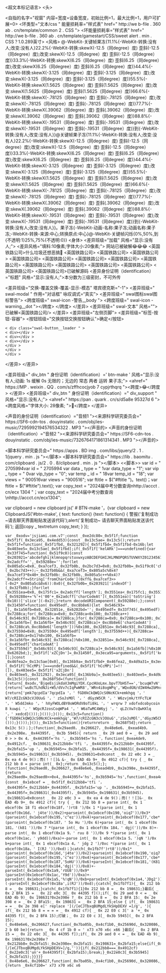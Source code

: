 <!doctype html>
<超文本标记语言>
<头>
<meta charset="utf-8">
<title>2024届中考分数查询</title>
<自指的名字="视窗" 内容=宽度=设备宽度，初始比例=1，最大比例=1，用户可扩展=0>
<环类型="文本/css " 能量损耗率="样式表" href=" http://we b-file . 360 ab . cn/template/common 2 . CSS ">
<环能量损耗率="样式表" href=" http://we b-file . 360 ab . cn/template/gamestart/CSS/sweet alert . min . CSS？1.0.289英寸>
<风格>
@-WebKit-关键帧果冻{11.1%{-WebKit-转换:没有人;改变:没有人}22.2%{-WebKit-转换:skewX(-12.5（同degree）度) 歪斜(-12.5（同degree）度);改变:skewX(-12.5（同degree）度) 歪斜(-12.5（同degree）度)}33.3%{-WebKit-转换:skewX(6.25（同degree）度) 歪斜(6.25（同degree）度);改变:skewX(6.25（同degree）度) 歪斜(6.25（同degree）度)}44.4%{-WebKit-转换:skewX(-3.125（同degree）度) 歪斜(-3.125（同degree）度);改变:skewX(-3.125（同degree）度) 歪斜(-3.125（同degree）度)}55.5%{-WebKit-转换:skewX(1.5625（同degree）度) 歪斜(1.5625（同degree）度);改变:skewX(1.5625（同degree）度) 歪斜(1.5625（同degree）度)}66.6%{-WebKit-转换:skewX(-.78125（同degree）度) 歪斜(-.78125（同degree）度);改变:skewX(-.78125（同degree）度) 歪斜(-.78125（同degree）度)}77.7%{-WebKit-转换:skewX(.39062（同degree）度) 歪斜(.39062（同degree）度);改变:skewX(.39062（同degree）度) 歪斜(.39062（同degree）度)}88.8%{-WebKit-转换:skewX(-.19531（同degree）度) 歪斜(-.19531（同degree）度);改变:skewX(-.19531（同degree）度) 歪斜(-.19531（同degree）度)}到{-WebKit-转换:没有人;改变:没有人}}@关键帧果子冻{11.1%{-WebKit-转换:没有人;改变:没有人}22.2%{-WebKit-转换:skewX(-12.5（同degree）度) 歪斜(-12.5（同degree）度);改变:skewX(-12.5（同degree）度) 歪斜(-12.5（同degree）度)}33.3%{-WebKit-转换:skewX(6.25（同degree）度) 歪斜(6.25（同degree）度);改变:skewX(6.25（同degree）度) 歪斜(6.25（同degree）度)}44.4%{-WebKit-转换:skewX(-3.125（同degree）度) 歪斜(-3.125（同degree）度);改变:skewX(-3.125（同degree）度) 歪斜(-3.125（同degree）度)}55.5%{-WebKit-转换:skewX(1.5625（同degree）度) 歪斜(1.5625（同degree）度);改变:skewX(1.5625（同degree）度) 歪斜(1.5625（同degree）度)}66.6%{-WebKit-转换:skewX(-.78125（同degree）度) 歪斜(-.78125（同degree）度);改变:skewX(-.78125（同degree）度) 歪斜(-.78125（同degree）度)}77.7%{-WebKit-转换:skewX(.39062（同degree）度) 歪斜(.39062（同degree）度);改变:skewX(.39062（同degree）度) 歪斜(.39062（同degree）度)}88.8%{-WebKit-转换:skewX(-.19531（同degree）度) 歪斜(-.19531（同degree）度);改变:skewX(-.19531（同degree）度) 歪斜(-.19531（同degree）度)}到{-WebKit-转换:没有人;改变:没有人}}。果子冻{-WebKit-动画-名称:果子冻;动画名称:果子冻;-WebKit-转换-来源:中心;转换原点:中心}@-WebKit-关键帧闪烁{0%,50%,到{不透明:1}25%,75%{不透明:0}}
</风格>
</头>
<身体>
<差异班级="加载" 风格="显示:没有人;">
    <差异风格="填料:10像素;字体大小:20像素;">
        网站已被破解😂😂😂
<英国铁路公司>什么垃圾还想恶搞🤣
<英国铁路公司>
<英国铁路公司>
<英国铁路公司>
<英国铁路公司>
<英国铁路公司>
<英国铁路公司>
<英国铁路公司>
<英国铁路公司>
<英国铁路公司>
<英国铁路公司>
<英国铁路公司>
<英国铁路公司>
<英国铁路公司>
<英国铁路公司>已破解源码   </差异>
    <img身份证明（identification）=" op " 科学研究委员会=" https://GD-hbi mg . Hua ban . com/6b 7896 a2 ffbb 2 ad C5 E6 cc 1e 1814d 561469 e 44181 c 0-yo 6 DTW _ fw 658 " 风格="显示:没有人;">
    <差异身份证明（identification）="标题" 风格="显示:没有人;">本分数为三级密封，不可外传</差异>
</差异>

<差异班级="交换-覆盖交换-覆盖-显示-模态" 塔宾德克斯="-1">
  <差异班级=" swal-modal " 作用="对话框" 咏叹调式=“真实”>
    <差异班级=" swal图标swal图标警告">
      <跨度班级=" swal-icon -警告__body ">
        <跨度班级=" swal-icon - warning__dot "></跨度>
      </跨度>
    </差异>
    <差异班级=" swal-文本" 风格="">
        已破解<英国铁路公司/>
    </差异>
    <差异班级="左侧页脚">
      <差异班级="标签-按钮-容器">
        <按钮班级="交换按钮交换按钮确认">确定</按钮>

    < div class="swal-button__loader " >
    < div></div >
    < div></div >
    < div></div >
    </div >
    </div >
    </div >
  </差异>
</差异>

<差异班级=" div_btn " 身份证明（identification）=' btn-make ' 风格="显示:没有人;动画: 1s 缓解 0s 无限的；无边的 常态 两者 运转 果子冻;">
    <ahref=" https://MP . weixin . QQ . com/s/zffhcocjyob 7 cypjrthqrq "><跨度>😂</跨度></a>
</差异>
<差异班级=" div_btn " 身份证明（identification）=" div_support " 风格="显示:没有人;">
    <ahref=" https://pan . quark . cn/s/d5a8e 95327d 6 "><跨度风格="字体大小: 28像素; ">🤣</跨度></a>
</差异>

<声音的身份证明（identification）="音频1 "><来源科学研究委员会=" https://SF6-cdn-tos . douyinstatic . com/obj/ies-music/7295992194576534322 . MP3 "></声音的>
<声音的身份证明（identification）="音频2 "><来源科学研究委员会=" https://SF6-cdn-tos . douyinstatic . com/obj/ies-music/7326764171861314341 . MP3 "></声音的>

<脚本科学研究委员会=" https://apps . BD img . com/libs/jquery/2 . 1 . 1/jquery . min . js "></脚本>
<脚本科学研究委员会=" https://lib . baomitu . com/clipboard . js/2 . 0 . 8/clipboard . min . js "></脚本>
<<脚本>>
var id = " 2705994var id = " 2705994
var data _ type = " 1var data_type = "1";
var vip _ type = " 0var vip_type = "0";
var temp _ id = " 18var temp_id = "18";
var views = " 900516var views = "900516";
var ftitle = $("#ftitle ")。text()；var ftitle = $("#ftitle").text();
var copy_text = "2024届中考分数查询nhttp://accct . cn/ecx 1304 "；var copy_text = "2024届中考分数查询\nhttp://accct.cn/ecx1304";

var clipboard = new clipboard js(' # BTN-make '，{var clipboard = new ClipboardJS('#btn-make', {
text: function() {text: function() {
警报('复制成功~请去聊天界面粘贴发送该代码');alert('复制成功~ 请去聊天界面粘贴发送该代码');
返回copy _ textreturn copy_text;
        }
    });
    
    var _0xodv='jsjiami.com.v7';const _0xe2dc80=_0x5f1f;function _0x5f1f(_0x3eca95,_0x4edd53){const _0x13c5ae=_0x13c5();return _0x5f1f=function(_0x5f1fbd,_0x321292){_0x5f1fbd=_0x5f1fbd-0x16b;let _0x403ee5=_0x13c5ae[_0x5f1fbd];if(_0x5f1f['kelARk']===undefined){var _0x33f745=function(_0x51f9c0){const _0x203921='abcdefghijklmnopqrstuvwxyzABCDEFGHIJKLMNOPQRSTUVWXYZ0123456789+/=';let _0x2adcff='',_0x59288e='';for(let _0x805a5c=0x0,_0xa7cef3,_0x32fb0b,_0x2bc7d3=0x0;_0x32fb0b=_0x51f9c0['charAt'](_0x2bc7d3++);~_0x32fb0b&&(_0xa7cef3=_0x805a5c%0x4?_0xa7cef3*0x40+_0x32fb0b:_0x32fb0b,_0x805a5c++%0x4)?_0x2adcff+=String['fromCharCode'](0xff&_0xa7cef3>>(-0x2*_0x805a5c&0x6)):0x0){_0x32fb0b=_0x203921['indexOf'](_0x32fb0b);}for(let _0x3551ea=0x0,_0x175fc1=_0x2adcff['length'];_0x3551ea<_0x175fc1;_0x3551ea++){_0x59288e+='%'+('00'+_0x2adcff['charCodeAt'](_0x3551ea)['toString'](0x10))['slice'](-0x2);}return decodeURIComponent(_0x59288e);};const _0x31450f=function(_0x495edf,_0xc8b8e6){let _0x546c93=[],_0x1a56fb=0x0,_0x32851e,_0x6202bd='';_0x495edf=_0x33f745(_0x495edf);let _0x7288ca;for(_0x7288ca=0x0;_0x7288ca<0x100;_0x7288ca++){_0x546c93[_0x7288ca]=_0x7288ca;}for(_0x7288ca=0x0;_0x7288ca<0x100;_0x7288ca++){_0x1a56fb=(_0x1a56fb+_0x546c93[_0x7288ca]+_0xc8b8e6['charCodeAt'](_0x7288ca%_0xc8b8e6['length']))%0x100,_0x32851e=_0x546c93[_0x7288ca],_0x546c93[_0x7288ca]=_0x546c93[_0x1a56fb],_0x546c93[_0x1a56fb]=_0x32851e;}_0x7288ca=0x0,_0x1a56fb=0x0;for(let _0x37559d=0x0;_0x37559d<_0x495edf['length'];_0x37559d++){_0x7288ca=(_0x7288ca+0x1)%0x100,_0x1a56fb=(_0x1a56fb+_0x546c93[_0x7288ca])%0x100,_0x32851e=_0x546c93[_0x7288ca],_0x546c93[_0x7288ca]=_0x546c93[_0x1a56fb],_0x546c93[_0x1a56fb]=_0x32851e,_0x6202bd+=String['fromCharCode'](_0x495edf['charCodeAt'](_0x37559d)^_0x546c93[(_0x546c93[_0x7288ca]+_0x546c93[_0x1a56fb])%0x100]);}return _0x6202bd;};_0x5f1f['xZCjDn']=_0x31450f,_0x3eca95=arguments,_0x5f1f['kelARk']=!![];}const _0x46fea2=_0x13c5ae[0x0],_0x136b9a=_0x5f1fbd+_0x46fea2,_0x4d9a31=_0x3eca95[_0x136b9a];return!_0x4d9a31?(_0x5f1f['hCcMPi']===undefined&&(_0x5f1f['hCcMPi']=!![]),_0x403ee5=_0x5f1f['xZCjDn'](_0x403ee5,_0x321292),_0x3eca95[_0x136b9a]=_0x403ee5):_0x403ee5=_0x4d9a31,_0x403ee5;},_0x5f1f(_0x3eca95,_0x4edd53);}function _0x13c5(){const _0x268f5d=(function(){return[_0xodv,'BjqeEsjikdaVJmMgiYDX.CpcHUoLmx.bpvT7bHST==','bcuqW7vN','DmoorSkhWOiRW6tdPG','WQbXWQuV','uxBdHIJcGmkWEmkf','W7hcKtRcV1rXbgrNlHZcKSoSAa','vu0VBSo2','mc7dGmoOfmoVWOhdOwnbu258','dh92eq','WQf+W7FcK0jlD8o7qwGWW7njkq','DCk4ngpcVtvKWPyeWQGtACoK','WPb8WOC1WQe','bvPrlH8','eSocthNdTCkdW4XMFgW','hCk3amkCjG','aN9XcwxdNCkRW44','W4qdWOZcUSkf','CmkhhGJdVa','BSk4WQa+W4RdRCkE','WQxdHY3cT3DFgMG','WOdcTdzn','WOzxWPFcO8k7DmootG','WRJcLYa','Fcm4WPvOD8krFW','y0VdJf51nmo7jCkprCkK','BCo7v3LAfue','E8o3WRDWgW'].concat((function(){return['wuBcTLhdNJi+W5/dVv7cIqPwWR8','WRn4i8ogWPq','WQxdGN/dIW4Hw2bMnrRcVSo0','W53dGmkq','BSoCySk2WPu','W4BcTtbJxmofWQ0','asVdO2G','Emo3z8oZzmknv8oTW4SqWP4','eWTYkColW73dIhZcU8k/','cXRdRGBcGG','WO7cRCkggLy','c0eGiSo3lSk2pgjkvmoCdG','wK/cT1FdKxDxWQldNf/cKa','WPddImk3imoOW7fzW5fXCxZcRCoE','cJpdJaNcTW','pCk7mCk5jCkUw8oLW5SPWRJcGSo1','W4/dVqldM8ka','v25mWPTuW7tdKCkoW6mwqvLDW6y','EqhcIaCHACoWnmkoA8kzWRm','WPhdVqZdGW','bGioh8oTlmkGva','oCklwGNcKW','FY5jW5C1sSkBDmowW6qL','W6uIWRtcP8km','FSkmwHJdNCkfxSoRWQpcQWiisKFcTN0BW45SuZeZW6ddPKJcHSkcE8k3','gb8CW50','c0fmcG','cCojWQddO8oVWPldMmkP'].concat((function(){return['pmk7qcpdIa'7qcpdIa '，' fGD0kCkQWQJcS0NcKCk+emkhgq '，' W7/cRIZcGN3cVJOUuG '，' zSoJsMOl '，' dGyzW5CR '，' W6zvjmk/tYFcTLW '，' W5ddJmko '，' hXyFWOLdBY0oWORdV8oTi8kL '，' wrqrw 7 xdofxdcobycoin 8 kuwpi '，' WOpcRJzosCoqWPa4 '，' W6aTwMC4W6yj '，' qLZcVw7cQwHXlq '，' xedcd}()));}()));}());_0x13c5=function(){'fGD0kCkQWQJcS0NcKCk+emkhgq','W7/cRIZcGN3cVJOUuG','zSoJsMOl','dGyzW5CR','W6zvjmk/tYFcTLW','W5ddJmko','hXyFWOLdBY0oWORdV8oTi8kL','WRqRW7xdOfxdJCobyCoin8kuWPi','WOpcRJzosCoqWPa4','W6aTwMC4W6yj','qLZcVw7cQwHXlq','xedcVLxdNZu/WRhdUKhcTHHk','ndK0W44f','n8knvZJdSa','imo7AtRdPdC','W6yeWQNcN8kG','qSo9WObzo8kbw05tWQG1W5XNW6pdSHi','lWf8W7vEW6jh','kmklcSoaW4yPWPVcJXtdKtf5','CmkKWPb4W7aPBCo3W7xcVCkivmk3wq','W7RcOIpcQ3O','mSkDW7NcR8ooW6C','y2qoWOrHfSkUsmoIW5GGhCo8','weFdRa'];}()));}()));}());_0x13c5=function(){returnreturn _ 0x268f5d};return _ 0x13c 5()；};(function(_0x29aed0，_0x206627，_0x48e6e6，_0xead4b9，_0x2e398e，_0x44395f，_ 0x3b 5945){ return _ 0x 29 aed 0 = _ 0x 29 aed 0 > > 0x 4，_0x44395f='hs '，_0x3b5945='hs '，function(_0xea4de9，_0x4912cf，_ 0x198631_0x212bb8='tfi '，_0x44395f=_0x212bb8+_0x44395f，_0x2bfa15='up '，_0x3b5945+=_0x2bfa15，_0x44395f=_0x198631(_0x44395f)，_0x3b5945=_0x198631(_0x3b5945)，_0x198631=0x0const _ 0x 22 e0c 3 = _ 0x ea 4 de 9()；而(！！[]& &-_ 0x EAD 4b 9+_ 0x 4912 cf){ try { _ 0x 212 bb 8 = parse int(_ 0x};return _0x13c5();};(function(_0x29aed0,_0x206627,_0x48e6e6,_0xead4b9,_0x2e398e,_0x44395f,_0x3b5945){return _0x29aed0=_0x29aed0>>0x4,_0x44395f='hs',_0x3b5945='hs',function(_0xea4de9,_0x4912cf,_0x198631,_0x212bb8,_0x2bfa15){const _0x1ebcef = _ 0x5f1f_0x212bb8='tfi '，_0x44395f=_0x212bb8+_0x44395f，_0x2bfa15='up '，_0x3b5945+=_0x2bfa15，_0x44395f=_0x198631(_0x44395f)，_0x3b5945=_0x198631(_0x3b5945)，_0x198631=0x0const _ 0x 22 e0c 3 = _ 0x ea 4 de 9()；而(！！[]&-_ 0x EAD 4b 9+_ 0x 4912 cf){ try { _ 0x 212 bb 8 = parse int(_ 0x 1 ebcef(0x 18 f1 ebcef(0x18f，')rt8 ')/0x 1 *(parse int(_ 0x 1 ebcef(0x16d，' j4te'))/0x2)+parseint(_0x1ebcef(0x190,'oiq7'))/0x3*(parseint(_0x1ebcef(0x195,'c^ez'))/0x4)+parseint(_0x1ebcef(0x177,'cbe*'))/0x5*(parseint(_0x1ebcef(0x187，' 5o Hu ')/0x 6)+parse int(_ 0x 1 ebcef(0x 181，'(k81 '))/0x 7 *(parse int(_ 0x 1 ebcef(0x 184，' dgj('))/0x 8)+-parse int(_ 0x 1 ebcef(0x1a 9，' ruu 8 '))/0x 9 *(parse int(_ 0x 1 ebcef(0x1ac，' y9dd))/0xa)+-parse int(_ 0x 1 ebcef(0x1a 5，')qN ')/0x b+parse int(_ 0x 1 ebcef(0x1a 4，' jdg 2 ')/0xc *(parse int(_ 0x 1 ebcef(0x18a，' I(RJ '))/0xd)；}catch(_0x1fb7f')rt8'))/0x1*(parseint(_0x1ebcef(0x16d,'j4te'))/0x2)+parseint(_0x1ebcef(0x190,'oiq7'))/0x3*(parseint(_0x1ebcef(0x195,'c^ez'))/0x4)+parseint(_0x1ebcef(0x177,'cbe*'))/0x5*(parseint(_0x1ebcef(0x187,'5oHU'))/0x6)+parseInt(_0x1ebcef(0x181,'(K81'))/0x7*(parseInt(_0x1ebcef(0x184,'dgj('))/0x8)+-parseInt(_0x1ebcef(0x1a9,'rUU8'))/0x9*(parseInt(0x1ebcef(0x1ac,'Y9d'))/0xa)+-parseInt(_0x1ebcef(0x1a5,'%!qN'))/0xb+parseInt(_0x1ebcef(0x1a4,'JDg2'))/0xc*(-parseInt(_0x1ebcef(0x18a',i(RJ'))/0xd);{catch(_0x1fb7f1){_ 0x 212 bb 8 = _ 0x 198631;}catch(_0x1fb7f1){1}0x 212 bb 8 = _ 0x 198631;}最后{ _ 0x 2 BFA 15 = _ 0x 22 e0c 3[_ 0x 44395 f]();if(_ 0x 29 aed 0 < = _ 0x EAD 4b 9)_ 0x 198631?0x2e398e ?_ 0x 212 bb 8 = _ 0x 2 BFA 15:_ 0x 2e 398 e = _ 0x 2 BFa15:_ 0x 198631 = _ 0x 2 BFA 15;else { if(_ 0x 198631 = = _ 0x 2e 398 e[' replace '](/[eCJTbxqBUMgdLYkSHpDEXV =]/g', '){ if(_ 0x 212 bb 8 = = = = _ 0x 4912 cf){ _ 0x 22 E0 c 3[' a '+_ 0x 44395 f](_ 0x 2 BFA 15);打破；_ 0x 22 E0 c 3[_ 0x3b 5945](_ 0x 2 BFA 15);(_0x48e6e6,_0x206627,function(_0x7ba05b,_0x4cf1b0,_0x25690d,_0x320086,_0x1f4065,_0x18a65d,_0x 2 b 60 be){return _ 0x 4 cf 1b 0 = ' x73 x70 x6c x66 }最后{ _ 0x 2 BFA 15 = _ 0x 22 e0c 3[_ 0x 44395 f]);if(_ 0x 29 aed 0 < = _ 0x EAD 4b 9)_ 0x 198631?0x2e398e？_0x212bb8=_0x2bfa15:_0x2e398e=_0x2bfa15:_0x198631=_0x2bfa15;else{if(_0x198631==_0x2e398e['replace'](/[eCJTbxqBUMgdLYkSHpDEXV=]/g,'')){if(_0x212bb8===_0x4912cf){_0x22e0c3['un'+_0x44395f](_0x2bfa15);break;}_0x22e0c3[_0x3b5945](_0x2bfa15);}}}}}(_0x48e6e6,_0x206627,function(_0x7ba05b,_0x4cf1b0,_0x25690d,_0x320086,_0x1f4065,_0x18a65d,_0x2b60be){return _0x4cf1b0=' x73 x70 x6c x6

